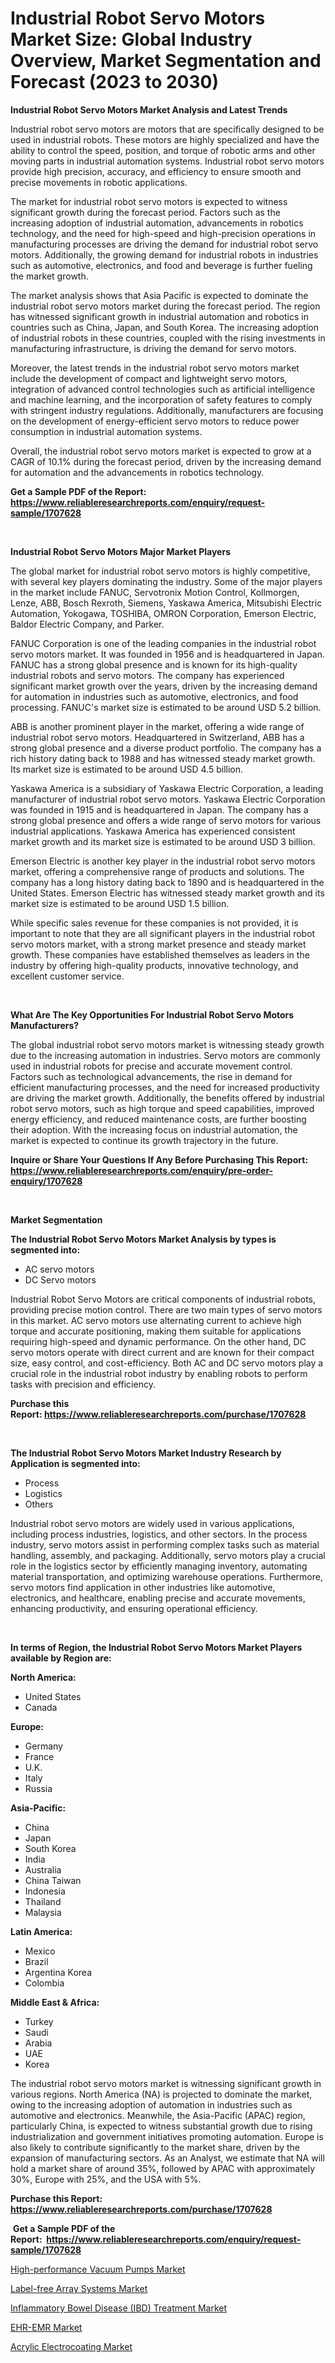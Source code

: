 <p><h1>Industrial Robot Servo Motors Market Size: Global Industry Overview, Market Segmentation and Forecast (2023 to 2030)</h1></p><p><strong>Industrial Robot Servo Motors Market Analysis and Latest Trends</strong></p>
<p><p>Industrial robot servo motors are motors that are specifically designed to be used in industrial robots. These motors are highly specialized and have the ability to control the speed, position, and torque of robotic arms and other moving parts in industrial automation systems. Industrial robot servo motors provide high precision, accuracy, and efficiency to ensure smooth and precise movements in robotic applications.</p><p>The market for industrial robot servo motors is expected to witness significant growth during the forecast period. Factors such as the increasing adoption of industrial automation, advancements in robotics technology, and the need for high-speed and high-precision operations in manufacturing processes are driving the demand for industrial robot servo motors. Additionally, the growing demand for industrial robots in industries such as automotive, electronics, and food and beverage is further fueling the market growth.</p><p>The market analysis shows that Asia Pacific is expected to dominate the industrial robot servo motors market during the forecast period. The region has witnessed significant growth in industrial automation and robotics in countries such as China, Japan, and South Korea. The increasing adoption of industrial robots in these countries, coupled with the rising investments in manufacturing infrastructure, is driving the demand for servo motors.</p><p>Moreover, the latest trends in the industrial robot servo motors market include the development of compact and lightweight servo motors, integration of advanced control technologies such as artificial intelligence and machine learning, and the incorporation of safety features to comply with stringent industry regulations. Additionally, manufacturers are focusing on the development of energy-efficient servo motors to reduce power consumption in industrial automation systems.</p><p>Overall, the industrial robot servo motors market is expected to grow at a CAGR of 10.1% during the forecast period, driven by the increasing demand for automation and the advancements in robotics technology.</p></p>
<p><strong>Get a Sample PDF of the Report:&nbsp; <a href="https://www.reliableresearchreports.com/enquiry/request-sample/1707628">https://www.reliableresearchreports.com/enquiry/request-sample/1707628</a></strong></p>
<p>&nbsp;</p>
<p><strong>Industrial Robot Servo Motors Major Market Players</strong></p>
<p><p>The global market for industrial robot servo motors is highly competitive, with several key players dominating the industry. Some of the major players in the market include FANUC, Servotronix Motion Control, Kollmorgen, Lenze, ABB, Bosch Rexroth, Siemens, Yaskawa America, Mitsubishi Electric Automation, Yokogawa, TOSHIBA, OMRON Corporation, Emerson Electric, Baldor Electric Company, and Parker.</p><p>FANUC Corporation is one of the leading companies in the industrial robot servo motors market. It was founded in 1956 and is headquartered in Japan. FANUC has a strong global presence and is known for its high-quality industrial robots and servo motors. The company has experienced significant market growth over the years, driven by the increasing demand for automation in industries such as automotive, electronics, and food processing. FANUC's market size is estimated to be around USD 5.2 billion.</p><p>ABB is another prominent player in the market, offering a wide range of industrial robot servo motors. Headquartered in Switzerland, ABB has a strong global presence and a diverse product portfolio. The company has a rich history dating back to 1988 and has witnessed steady market growth. Its market size is estimated to be around USD 4.5 billion.</p><p>Yaskawa America is a subsidiary of Yaskawa Electric Corporation, a leading manufacturer of industrial robot servo motors. Yaskawa Electric Corporation was founded in 1915 and is headquartered in Japan. The company has a strong global presence and offers a wide range of servo motors for various industrial applications. Yaskawa America has experienced consistent market growth and its market size is estimated to be around USD 3 billion.</p><p>Emerson Electric is another key player in the industrial robot servo motors market, offering a comprehensive range of products and solutions. The company has a long history dating back to 1890 and is headquartered in the United States. Emerson Electric has witnessed steady market growth and its market size is estimated to be around USD 1.5 billion.</p><p>While specific sales revenue for these companies is not provided, it is important to note that they are all significant players in the industrial robot servo motors market, with a strong market presence and steady market growth. These companies have established themselves as leaders in the industry by offering high-quality products, innovative technology, and excellent customer service.</p></p>
<p>&nbsp;</p>
<p><strong>What Are The Key Opportunities For Industrial Robot Servo Motors Manufacturers?</strong></p>
<p><p>The global industrial robot servo motors market is witnessing steady growth due to the increasing automation in industries. Servo motors are commonly used in industrial robots for precise and accurate movement control. Factors such as technological advancements, the rise in demand for efficient manufacturing processes, and the need for increased productivity are driving the market growth. Additionally, the benefits offered by industrial robot servo motors, such as high torque and speed capabilities, improved energy efficiency, and reduced maintenance costs, are further boosting their adoption. With the increasing focus on industrial automation, the market is expected to continue its growth trajectory in the future.</p></p>
<p><strong>Inquire or Share Your Questions If Any Before Purchasing This Report: <a href="https://www.reliableresearchreports.com/enquiry/pre-order-enquiry/1707628">https://www.reliableresearchreports.com/enquiry/pre-order-enquiry/1707628</a></strong></p>
<p>&nbsp;</p>
<p><strong>Market Segmentation</strong></p>
<p><strong>The Industrial Robot Servo Motors Market Analysis by types is segmented into:</strong></p>
<p><ul><li>AC servo motors</li><li>DC Servo motors</li></ul></p>
<p><p>Industrial Robot Servo Motors are critical components of industrial robots, providing precise motion control. There are two main types of servo motors in this market. AC servo motors use alternating current to achieve high torque and accurate positioning, making them suitable for applications requiring high-speed and dynamic performance. On the other hand, DC servo motors operate with direct current and are known for their compact size, easy control, and cost-efficiency. Both AC and DC servo motors play a crucial role in the industrial robot industry by enabling robots to perform tasks with precision and efficiency.</p></p>
<p><strong>Purchase this Report:&nbsp;<a href="https://www.reliableresearchreports.com/purchase/1707628">https://www.reliableresearchreports.com/purchase/1707628</a></strong></p>
<p>&nbsp;</p>
<p><strong>The Industrial Robot Servo Motors Market Industry Research by Application is segmented into:</strong></p>
<p><ul><li>Process</li><li>Logistics</li><li>Others</li></ul></p>
<p><p>Industrial robot servo motors are widely used in various applications, including process industries, logistics, and other sectors. In the process industry, servo motors assist in performing complex tasks such as material handling, assembly, and packaging. Additionally, servo motors play a crucial role in the logistics sector by efficiently managing inventory, automating material transportation, and optimizing warehouse operations. Furthermore, servo motors find application in other industries like automotive, electronics, and healthcare, enabling precise and accurate movements, enhancing productivity, and ensuring operational efficiency.</p></p>
<p>&nbsp;</p>
<p><strong>In terms of Region, the Industrial Robot Servo Motors Market Players available by Region are:</strong></p>
<p>
    <p> <strong> North America: </strong>
        <ul>
            <li>United States</li>
            <li>Canada</li>
        </ul>
        </p> 
    <p> <strong> Europe: </strong>
        <ul>
            <li>Germany</li>
            <li>France</li>
            <li>U.K.</li>
            <li>Italy</li>
            <li>Russia</li>
        </ul>
        </p> 
    <p> <strong> Asia-Pacific: </strong>
        <ul>
            <li>China</li>
            <li>Japan</li>
            <li>South Korea</li>
            <li>India</li>
            <li>Australia</li>
            <li>China Taiwan</li>
            <li>Indonesia</li>
            <li>Thailand</li>
            <li>Malaysia</li>
        </ul>
        </p> 
    <p> <strong> Latin America: </strong>
        <ul>
            <li>Mexico</li>
            <li>Brazil</li>
            <li>Argentina Korea</li>
            <li>Colombia</li>
        </ul>
        </p> 
    <p> <strong> Middle East & Africa: </strong>
        <ul>
            <li>Turkey</li>
            <li>Saudi</li>
            <li>Arabia</li>
            <li>UAE</li>
            <li>Korea</li>
        </ul>
    </p>
    </p>
<p><p>The industrial robot servo motors market is witnessing significant growth in various regions. North America (NA) is projected to dominate the market, owing to the increasing adoption of automation in industries such as automotive and electronics. Meanwhile, the Asia-Pacific (APAC) region, particularly China, is expected to witness substantial growth due to rising industrialization and government initiatives promoting automation. Europe is also likely to contribute significantly to the market share, driven by the expansion of manufacturing sectors. As an Analyst, we estimate that NA will hold a market share of around 35%, followed by APAC with approximately 30%, Europe with 25%, and the USA with 5%.</p></p>
<p><strong>Purchase this Report: <a href="https://www.reliableresearchreports.com/purchase/1707628">https://www.reliableresearchreports.com/purchase/1707628</a></strong></p>
<p>&nbsp;<strong>Get a Sample PDF of the Report:&nbsp;&nbsp;<a href="https://www.reliableresearchreports.com/enquiry/request-sample/1707628">https://www.reliableresearchreports.com/enquiry/request-sample/1707628</a></strong></p>
<p><strong></strong></p>
<p><p><a href="https://medium.com/@jailynpurdy1934/high-performance-vacuum-pumps-market-size-reveals-the-best-marketing-channels-in-global-industry-3eb44a7f534c">High-performance Vacuum Pumps Market</a></p><p><a href="https://www.linkedin.com/pulse/label-free-array-systems-market-share-amp-new-trends-analysis-iuice/">Label-free Array Systems Market</a></p><p><a href="https://www.linkedin.com/pulse/inflammatory-bowel-disease-ibd-treatment-market-insights-players-eak4e/">Inflammatory Bowel Disease (IBD) Treatment Market</a></p><p><a href="https://www.linkedin.com/pulse/ehr-emr-market-size-2023-2030-global-industrial-analysis-key-avqbe/">EHR-EMR Market</a></p><p><a href="https://medium.com/@germanbraun1929/acrylic-electrocoating-market-size-cagr-trends-2024-2030-07863ce9ec1d">Acrylic Electrocoating Market</a></p></p>